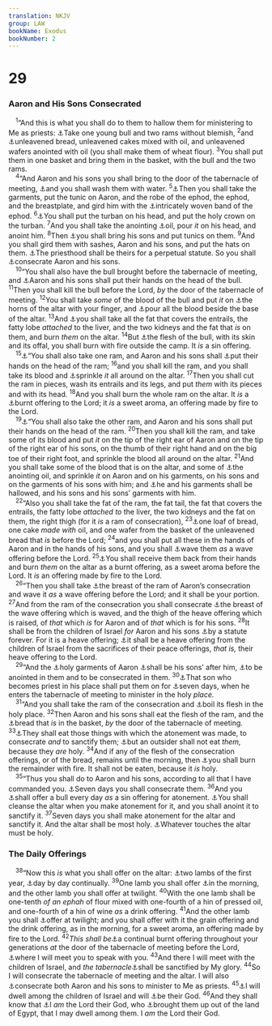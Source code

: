 ```yaml
---
translation: NKJV
group: LAW
bookName: Exodus 
bookNumber: 2
---
```


<div class="title"><h1>29</h1><h3>Aaron and His Sons Consecrated</h3></div>
<span class="verse xu_29_1"> <sup>1</sup>“And this is what you shall do to them to hallow them for ministering to Me as priests: <a data-toggle="tooltip" data-placement="bottom" title="Lev. 8; (Heb. 7:26–28)">⚓</a>Take one young bull and two rams without blemish, </span>
<span class="verse xu_29_2"><sup>2</sup>and <a data-toggle="tooltip" data-placement="bottom" title="Lev. 2:4; 6:19–23">⚓</a>unleavened bread, unleavened cakes mixed with oil, and unleavened wafers anointed with oil (you shall make them of wheat flour). </span>
<span class="verse xu_29_3"><sup>3</sup>You shall put them in one basket and bring them in the basket, with the bull and the two rams.<br/></span>
<span class="verse xu_29_4"> <sup>4</sup>“And Aaron and his sons you shall bring to the door of the tabernacle of meeting, <a data-toggle="tooltip" data-placement="bottom" title="Ex. 40:12; Lev. 8:6; (Heb. 10:22)">⚓</a>and you shall wash them with water. </span>
<span class="verse xu_29_5"><sup>5</sup><a data-toggle="tooltip" data-placement="bottom" title="Ex. 28:2; Lev. 8:7">⚓</a>Then you shall take the garments, put the tunic on Aaron, and the robe of the ephod, the ephod, and the breastplate, and gird him with the <a data-toggle="tooltip" data-placement="bottom" title="Ex. 28:8">⚓</a>intricately woven band of the ephod. </span>
<span class="verse xu_29_6"><sup>6</sup><a data-toggle="tooltip" data-placement="bottom" title="Ex. 28:36, 37; Lev. 8:9">⚓</a>You shall put the turban on his head, and put the holy crown on the turban. </span>
<span class="verse xu_29_7"><sup>7</sup>And you shall take the anointing <a data-toggle="tooltip" data-placement="bottom" title="Ex. 25:6; 30:25–31; Lev. 8:12; 10:7; 21:10; Num. 35:25; Ps. 133:2">⚓</a>oil, pour <i>it</i> on his head, and anoint him. </span>
<span class="verse xu_29_8"><sup>8</sup>Then <a data-toggle="tooltip" data-placement="bottom" title="Ex. 28:39, 40; Lev. 8:13">⚓</a>you shall bring his sons and put tunics on them. </span>
<span class="verse xu_29_9"><sup>9</sup>And you shall gird them with sashes, Aaron and his sons, and put the hats on them. <a data-toggle="tooltip" data-placement="bottom" title="Ex. 40:15; Num. 3:10; 18:7; 25:13; Deut. 18:5">⚓</a>The priesthood shall be theirs for a perpetual statute. So you shall <a data-toggle="tooltip" data-placement="bottom" title="Ex. 28:41; Lev. 8">⚓</a>consecrate Aaron and his sons.<br/></span>
<span class="verse xu_29_10"> <sup>10</sup>“You shall also have the bull brought before the tabernacle of meeting, and <a data-toggle="tooltip" data-placement="bottom" title="Lev. 1:4; 8:14">⚓</a>Aaron and his sons shall put their hands on the head of the bull. </span>
<span class="verse xu_29_11"><sup>11</sup>Then you shall kill the bull before the Lord, <i>by</i> the door of the tabernacle of meeting. </span>
<span class="verse xu_29_12"><sup>12</sup>You shall take <i>some</i> of the blood of the bull and put <i>it</i> on <a data-toggle="tooltip" data-placement="bottom" title="Lev. 8:15">⚓</a>the horns of the altar with your finger, and <a data-toggle="tooltip" data-placement="bottom" title="Ex. 27:2; 30:2; Lev. 4:7">⚓</a>pour all the blood beside the base of the altar. </span>
<span class="verse xu_29_13"><sup>13</sup>And <a data-toggle="tooltip" data-placement="bottom" title="Lev. 1:8; 3:3, 4">⚓</a>you shall take all the fat that covers the entrails, the fatty lobe <i>attached</i> to the liver, and the two kidneys and the fat that <i>is</i> on them, and burn <i>them</i> on the altar. </span>
<span class="verse xu_29_14"><sup>14</sup>But <a data-toggle="tooltip" data-placement="bottom" title="Lev. 4:11, 12, 21; Heb. 13:11">⚓</a>the flesh of the bull, with its skin and its offal, you shall burn with fire outside the camp. It <i>is</i> a sin offering.<br/></span>
<span class="verse xu_29_15"> <sup>15</sup><a data-toggle="tooltip" data-placement="bottom" title="Lev. 8:18">⚓</a>“You shall also take one ram, and Aaron and his sons shall <a data-toggle="tooltip" data-placement="bottom" title="Lev. 1:4–9">⚓</a>put their hands on the head of the ram; </span>
<span class="verse xu_29_16"><sup>16</sup>and you shall kill the ram, and you shall take its blood and <a data-toggle="tooltip" data-placement="bottom" title="Ex. 24:6; Lev. 1:5, 11">⚓</a>sprinkle <i>it</i> all around on the altar. </span>
<span class="verse xu_29_17"><sup>17</sup>Then you shall cut the ram in pieces, wash its entrails and its legs, and put <i>them</i> with its pieces and with its head. </span>
<span class="verse xu_29_18"><sup>18</sup>And you shall burn the whole ram on the altar. It <i>is</i> a <a data-toggle="tooltip" data-placement="bottom" title="Ex. 20:24">⚓</a>burnt offering to the Lord; it <i>is</i> a sweet aroma, an offering made by fire to the Lord.<br/></span>
<span class="verse xu_29_19"> <sup>19</sup><a data-toggle="tooltip" data-placement="bottom" title="Lev. 8:22">⚓</a>“You shall also take the other ram, and Aaron and his sons shall put their hands on the head of the ram. </span>
<span class="verse xu_29_20"><sup>20</sup>Then you shall kill the ram, and take some of its blood and put <i>it</i> on the tip of the right ear of Aaron and on the tip of the right ear of his sons, on the thumb of their right hand and on the big toe of their right foot, and sprinkle the blood all around on the altar. </span>
<span class="verse xu_29_21"><sup>21</sup>And you shall take some of the blood that is on the altar, and some of <a data-toggle="tooltip" data-placement="bottom" title="Ex. 30:25, 31; Lev. 8:30">⚓</a>the anointing oil, and sprinkle <i>it</i> on Aaron and on his garments, on his sons and on the garments of his sons with him; and <a data-toggle="tooltip" data-placement="bottom" title="Ex. 28:41; 29:1; (Heb. 9:22)">⚓</a>he and his garments shall be hallowed, and his sons and his sons’ garments with him.<br/></span>
<span class="verse xu_29_22"> <sup>22</sup>“Also you shall take the fat of the ram, the fat tail, the fat that covers the entrails, the fatty lobe <i>attached</i> <i>to</i> the liver, the two kidneys and the fat on them, the right thigh (for it <i>is</i> a ram of consecration), </span>
<span class="verse xu_29_23"><sup>23</sup><a data-toggle="tooltip" data-placement="bottom" title="Lev. 8:26">⚓</a>one loaf of bread, one cake <i>made</i> <i>with</i> oil, and one wafer from the basket of the unleavened bread that <i>is</i> before the Lord; </span>
<span class="verse xu_29_24"><sup>24</sup>and you shall put all these in the hands of Aaron and in the hands of his sons, and you shall <a data-toggle="tooltip" data-placement="bottom" title="Lev. 7:30; 10:14">⚓</a>wave them <i>as</i> a wave offering before the Lord. </span>
<span class="verse xu_29_25"><sup>25</sup><a data-toggle="tooltip" data-placement="bottom" title="Lev. 8:28">⚓</a>You shall receive them back from their hands and burn <i>them</i> on the altar as a burnt offering, as a sweet aroma before the Lord. It <i>is</i> an offering made by fire to the Lord.<br/></span>
<span class="verse xu_29_26"> <sup>26</sup>“Then you shall take <a data-toggle="tooltip" data-placement="bottom" title="Lev. 7:31, 34; 8:29">⚓</a>the breast of the ram of Aaron’s consecration and wave it <i>as</i> a wave offering before the Lord; and it shall be your portion. </span>
<span class="verse xu_29_27"><sup>27</sup>And from the ram of the consecration you shall consecrate <a data-toggle="tooltip" data-placement="bottom" title="Lev. 7:31, 34; Num. 18:11, 18; Deut. 18:3">⚓</a>the breast of the wave offering which is waved, and the thigh of the heave offering which is raised, of <i>that</i> which <i>is</i> for Aaron and of <i>that</i> which is for his sons. </span>
<span class="verse xu_29_28"><sup>28</sup>It shall be from the children of Israel <i>for</i> Aaron and his sons <a data-toggle="tooltip" data-placement="bottom" title="Lev. 10:15">⚓</a>by a statute forever. For it is a heave offering; <a data-toggle="tooltip" data-placement="bottom" title="Lev. 3:1; 7:34">⚓</a>it shall be a heave offering from the children of Israel from the sacrifices of their peace offerings, <i>that</i> <i>is,</i> their heave offering to the Lord.<br/></span>
<span class="verse xu_29_29"> <sup>29</sup>“And the <a data-toggle="tooltip" data-placement="bottom" title="Ex. 28:2">⚓</a>holy garments of Aaron <a data-toggle="tooltip" data-placement="bottom" title="Num. 20:26, 28">⚓</a>shall be his sons’ after him, <a data-toggle="tooltip" data-placement="bottom" title="Ex. 28:41; 30:30; Num. 18:8">⚓</a>to be anointed in them and to be consecrated in them. </span>
<span class="verse xu_29_30"><sup>30</sup><a data-toggle="tooltip" data-placement="bottom" title="Num. 20:28">⚓</a>That son who becomes priest in his place shall put them on for <a data-toggle="tooltip" data-placement="bottom" title="Lev. 8:35">⚓</a>seven days, when he enters the tabernacle of meeting to minister in the holy <i>place.</i><br/></span>
<span class="verse xu_29_31"> <sup>31</sup>“And you shall take the ram of the consecration and <a data-toggle="tooltip" data-placement="bottom" title="Lev. 8:31">⚓</a>boil its flesh in the holy place. </span>
<span class="verse xu_29_32"><sup>32</sup>Then Aaron and his sons shall eat the flesh of the ram, and the <a data-toggle="tooltip" data-placement="bottom" title="Matt. 12:4">⚓</a>bread that <i>is</i> in the basket, <i>by</i> the door of the tabernacle of meeting. </span>
<span class="verse xu_29_33"><sup>33</sup><a data-toggle="tooltip" data-placement="bottom" title="Lev. 10:14, 15, 17">⚓</a>They shall eat those things with which the atonement was made, to consecrate <i>and</i> to sanctify them; <a data-toggle="tooltip" data-placement="bottom" title="Ex. 12:43; Lev. 22:10">⚓</a>but an outsider shall not eat <i>them,</i> because they <i>are</i> holy. </span>
<span class="verse xu_29_34"><sup>34</sup>And if any of the flesh of the consecration offerings, or of the bread, remains until the morning, then <a data-toggle="tooltip" data-placement="bottom" title="Ex. 12:10; 23:18; 34:25; Lev. 7:18; 8:32">⚓</a>you shall burn the remainder with fire. It shall not be eaten, because it <i>is</i> holy.<br/></span>
<span class="verse xu_29_35"> <sup>35</sup>“Thus you shall do to Aaron and his sons, according to all that I have commanded you. <a data-toggle="tooltip" data-placement="bottom" title="Lev. 8:33–35">⚓</a>Seven days you shall consecrate them. </span>
<span class="verse xu_29_36"><sup>36</sup>And you <a data-toggle="tooltip" data-placement="bottom" title="Heb. 10:11">⚓</a>shall offer a bull every day <i>as</i> a sin offering for atonement. <a data-toggle="tooltip" data-placement="bottom" title="Ex. 30:26–29; 40:10, 11">⚓</a>You shall cleanse the altar when you make atonement for it, and you shall anoint it to sanctify it. </span>
<span class="verse xu_29_37"><sup>37</sup>Seven days you shall make atonement for the altar and sanctify it. And the altar shall be most holy. <a data-toggle="tooltip" data-placement="bottom" title="Num. 4:15; Hag. 2:11–13; Matt. 23:19">⚓</a>Whatever touches the altar must be holy.<br/></span>
<div class="title"><h3>The Daily Offerings</h3></div>
<span class="verse xu_29_38"> <sup>38</sup>“Now this <i>is</i> what you shall offer on the altar: <a data-toggle="tooltip" data-placement="bottom" title="Num. 28:3–31; 29:6–38; 1 Chr. 16:40; Ezra 3:3">⚓</a>two lambs of the first year, <a data-toggle="tooltip" data-placement="bottom" title="Dan. 12:11">⚓</a>day by day continually. </span>
<span class="verse xu_29_39"><sup>39</sup>One lamb you shall offer <a data-toggle="tooltip" data-placement="bottom" title="Ezek. 46:13–15">⚓</a>in the morning, and the other lamb you shall offer at twilight. </span>
<span class="verse xu_29_40"><sup>40</sup>With the one lamb shall be one-tenth <i>of</i> <i>an</i> <i>ephah</i> of flour mixed with one-fourth of a hin of pressed oil, and one-fourth of a hin of wine <i>as</i> a drink offering. </span>
<span class="verse xu_29_41"><sup>41</sup>And the other lamb you shall <a data-toggle="tooltip" data-placement="bottom" title="1 Kin. 18:29, 36; 2 Kin. 16:15; Ezra 9:4, 5; Ps. 141:2">⚓</a>offer at twilight; and you shall offer with it the grain offering and the drink offering, as in the morning, for a sweet aroma, an offering made by fire to the Lord. </span>
<span class="verse xu_29_42"><sup>42</sup><i>This</i> <i>shall</i> <i>be</i><a data-toggle="tooltip" data-placement="bottom" title="Ex. 30:8">⚓</a>a continual burnt offering throughout your generations <i>at</i> the door of the tabernacle of meeting before the Lord, <a data-toggle="tooltip" data-placement="bottom" title="Ex. 25:22; 33:7, 9; Num. 17:4">⚓</a>where I will meet you to speak with you. </span>
<span class="verse xu_29_43"><sup>43</sup>And there I will meet with the children of Israel, and <i>the</i> <i>tabernacle</i><a data-toggle="tooltip" data-placement="bottom" title="Ex. 40:34; 1 Kin. 8:11; 2 Chr. 5:14; Ezek. 43:5; Hag. 2:7, 9">⚓</a>shall be sanctified by My glory. </span>
<span class="verse xu_29_44"><sup>44</sup>So I will consecrate the tabernacle of meeting and the altar. I will also <a data-toggle="tooltip" data-placement="bottom" title="Lev. 21:15">⚓</a>consecrate both Aaron and his sons to minister to Me as priests. </span>
<span class="verse xu_29_45"><sup>45</sup><a data-toggle="tooltip" data-placement="bottom" title="Ex. 25:8; Lev. 26:12; Num. 5:3; Deut. 12:11; Zech. 2:10; (John 14:17, 23; Rev. 21:3)">⚓</a>I will dwell among the children of Israel and will <a data-toggle="tooltip" data-placement="bottom" title="Gen. 17:8; Lev. 11:45">⚓</a>be their God. </span>
<span class="verse xu_29_46"><sup>46</sup>And they shall know that <a data-toggle="tooltip" data-placement="bottom" title="Ex. 16:12; 20:2; Deut. 4:35">⚓</a>I <i>am</i> the Lord their God, who <a data-toggle="tooltip" data-placement="bottom" title="Lev. 11:45">⚓</a>brought them up out of the land of Egypt, that I may dwell among them. I <i>am</i> the Lord their God.<br/></span>
